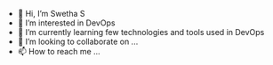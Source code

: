 - 👋 Hi, I’m Swetha S
- 👀 I’m interested in DevOps
- 🌱 I’m currently learning few technologies and tools used in DevOps
- 💞️ I’m looking to collaborate on ...
- 📫 How to reach me ...

<!---
swethas87/swethas87 is a ✨ special ✨ repository because its `README.md` (this file) appears on your GitHub profile.
You can click the Preview link to take a look at your changes.
--->

